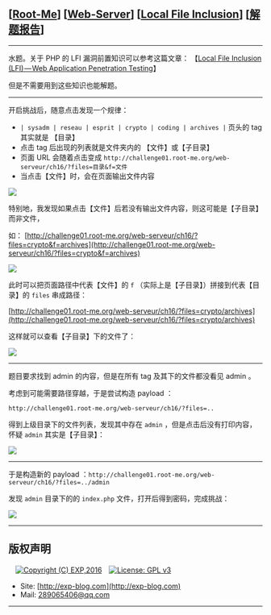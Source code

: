## [[Root-Me](https://www.root-me.org/)] [[Web-Server](https://www.root-me.org/en/Challenges/Web-Server/)] [[Local File Inclusion](https://www.root-me.org/en/Challenges/Web-Server/Local-File-Inclusion)] [[解题报告](http://exp-blog.com/2019/03/05/pid-3463/)]

------

水题。关于 PHP 的 LFI 漏洞前置知识可以参考这篇文章： 【[Local File Inclusion (LFI) — Web Application Penetration Testing](https://medium.com/@Aptive/local-file-inclusion-lfi-web-application-penetration-testing-cc9dc8dd3601)】

但是不需要用到这些知识也能解题。


------------

开启挑战后，随意点击发现一个规律：

-  `| sysadm | reseau | esprit | crypto | coding | archives |` 页头的 tag 其实就是 【目录】
- 点击 tag 后出现的列表就是文件夹内的 【文件】或【子目录】
- 页面 URL 会随着点击变成 `http://challenge01.root-me.org/web-serveur/ch16/?files=目录&f=文件`
- 当点击【文件】时，会在页面输出文件内容

![](https://github.com/lyy289065406/CTF-Solving-Reports/blob/master/rootme/Web-Server/%5B24%5D%20%5B30P%5D%20Local%20File%20Inclusion/imgs/01.png)

特别地，我发现如果点击【文件】后若没有输出文件内容，则这可能是【子目录】而非文件，

如： [http://challenge01.root-me.org/web-serveur/ch16/?files=crypto&f=archives](http://challenge01.root-me.org/web-serveur/ch16/?files=crypto&f=archives)

![](https://github.com/lyy289065406/CTF-Solving-Reports/blob/master/rootme/Web-Server/%5B24%5D%20%5B30P%5D%20Local%20File%20Inclusion/imgs/02.png)

此时可以把页面路径中代表【文件】的 `f` （实际上是【子目录】）拼接到代表【目录】的 `files` 串成路径：

[http://challenge01.root-me.org/web-serveur/ch16/?files=crypto/archives](http://challenge01.root-me.org/web-serveur/ch16/?files=crypto/archives)

这样就可以查看【子目录】下的文件了：

![](https://github.com/lyy289065406/CTF-Solving-Reports/blob/master/rootme/Web-Server/%5B24%5D%20%5B30P%5D%20Local%20File%20Inclusion/imgs/03.png)

------------

题目要求找到 admin 的内容，但是在所有 tag 及其下的文件都没看见 admin 。

考虑到可能需要路径穿越，于是尝试构造 payload ：

`http://challenge01.root-me.org/web-serveur/ch16/?files=..`

得到上级目录下的文件列表，发现其中存在 `admin` ，但是点击后没有打印内容，怀疑 `admin` 其实是【子目录】：

![](https://github.com/lyy289065406/CTF-Solving-Reports/blob/master/rootme/Web-Server/%5B24%5D%20%5B30P%5D%20Local%20File%20Inclusion/imgs/04.png)


------------

于是构造新的 payload ：`http://challenge01.root-me.org/web-serveur/ch16/?files=../admin`

发现 `admin` 目录下的的 `index.php` 文件，打开后得到密码，完成挑战：

![](https://github.com/lyy289065406/CTF-Solving-Reports/blob/master/rootme/Web-Server/%5B24%5D%20%5B30P%5D%20Local%20File%20Inclusion/imgs/05.png)

------

## 版权声明

　[![Copyright (C) EXP,2016](https://img.shields.io/badge/Copyright%20(C)-EXP%202016-blue.svg)](http://exp-blog.com)　[![License: GPL v3](https://img.shields.io/badge/License-GPL%20v3-blue.svg)](https://www.gnu.org/licenses/gpl-3.0)
  

- Site: [http://exp-blog.com](http://exp-blog.com) 
- Mail: <a href="mailto:289065406@qq.com?subject=[EXP's Github]%20Your%20Question%20（请写下您的疑问）&amp;body=What%20can%20I%20help%20you?%20（需要我提供什么帮助吗？）">289065406@qq.com</a>


------
